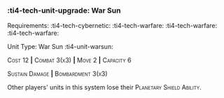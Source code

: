 ### :ti4-tech-unit-upgrade: **War Sun**

Requirements: :ti4-tech-cybernetic: :ti4-tech-warfare: :ti4-tech-warfare: :ti4-tech-warfare:

Unit Type: War Sun :ti4-unit-warsun:

<span style="font-variant:small-caps;">Cost 12</span> __|__ <span style="font-variant:small-caps;">Combat 3(x3)</span> __|__ <span style="font-variant:small-caps;">Move 2</span> __|__ <span style="font-variant:small-caps;">Capacity 6</span>

<span style="font-variant:small-caps;">Sustain Damage</span> __|__ <span style="font-variant:small-caps;">Bombardment 3(x3)</span>

Other players' units in this system lose their <span style="font-variant:small-caps;">Planetary Shield Ability</span>.
